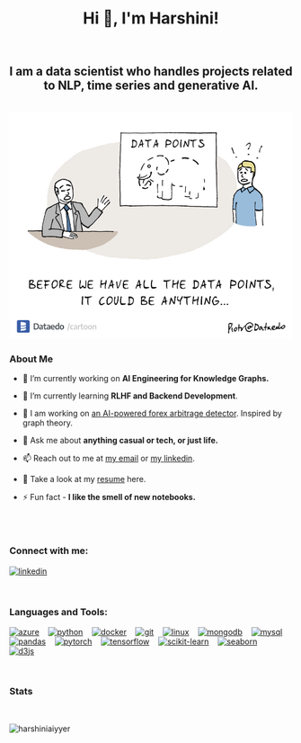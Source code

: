 <h1 align="center">Hi 👋, I'm Harshini!  </h1>
<br>
<h2 align="center">I am a data scientist who handles projects related to NLP, time series and generative AI. </h2>
<br>

<img title="a title" alt="Alt text" src="/images/elephant.png">

<h3 align="left"> About Me </h3>

- 🔭 I’m currently working on **AI Engineering for Knowledge Graphs.**

- 🌱 I’m currently learning **RLHF and Backend Development**.

- 👯 I am working on [an AI-powered forex arbitrage detector](https://github.com/HarshiniAiyyer/ForeXplorer). Inspired by graph theory.

- 💬 Ask me about **anything casual or tech, or just life.**

- 📫 Reach out to me at [my email](harshini.k.aiyyer@gmail.com) or [my linkedin](https://www.linkedin.com/in/harshini-a-29870b342/).

- 🌱 Take a look at my [resume](https://drive.google.com/file/d/1oOz3REkyNWMQpeHsvHV9VtN_EfC3mKWt/view?usp=sharing) here.

- ⚡ Fun fact - **I like the smell of new notebooks.**

<br/>


<br/>
<h3 align="left">Connect with me:</h3>
<p align="left">
<a href="https://linkedin.com/in/https://www.linkedin.com/in/harshini-a-29870b342/" target="blank">
<img align="center" src="https://raw.githubusercontent.com/rahuldkjain/github-profile-readme-generator/master/src/images/icons/Social/linked-in-alt.svg" alt="linkedin" height="35" width="45" />
</a>
</p>
<br/>
<!-- ⚙️ LANGUAGES AND TOOLS -->
<h3 align="left">Languages and Tools:</h3>
<p align="left">
  <a href="https://azure.microsoft.com/" target="_blank" rel="noreferrer"><img src="https://cdn.jsdelivr.net/gh/devicons/devicon/icons/azure/azure-original.svg" alt="azure" width="45" height="45"/></a>
  <img width="8"/>
  <a href="https://www.python.org/" target="_blank" rel="noreferrer"><img src="https://cdn.jsdelivr.net/gh/devicons/devicon/icons/python/python-original.svg" alt="python" width="45" height="45"/></a>
  <img width="8"/>
  <a href="https://www.docker.com/" target="_blank" rel="noreferrer"><img src="https://cdn.jsdelivr.net/gh/devicons/devicon/icons/docker/docker-original.svg" alt="docker" width="45" height="45"/></a>
  <img width="8"/>
  <a href="https://git-scm.com/" target="_blank" rel="noreferrer"><img src="https://cdn.jsdelivr.net/gh/devicons/devicon/icons/git/git-original.svg" alt="git" width="45" height="45"/></a>
  <img width="8"/>
  <a href="https://www.linux.org/" target="_blank" rel="noreferrer"><img src="https://cdn.jsdelivr.net/gh/devicons/devicon/icons/linux/linux-original.svg" alt="linux" width="45" height="45"/></a>
  <img width="8"/>
  <a href="https://www.mongodb.com/" target="_blank" rel="noreferrer"><img src="https://cdn.jsdelivr.net/gh/devicons/devicon/icons/mongodb/mongodb-original.svg" alt="mongodb" width="45" height="45"/></a>
  <img width="8"/>
  <a href="https://www.mysql.com/" target="_blank" rel="noreferrer"><img src="https://cdn.jsdelivr.net/gh/devicons/devicon/icons/mysql/mysql-original.svg" alt="mysql" width="45" height="45"/></a>
  <img width="8"/>
  <a href="https://pandas.pydata.org/" target="_blank" rel="noreferrer"><img src="https://cdn.jsdelivr.net/gh/devicons/devicon/icons/pandas/pandas-original.svg" alt="pandas" width="45" height="45"/></a>
  <img width="8"/>
  <a href="https://pytorch.org/" target="_blank" rel="noreferrer"><img src="https://cdn.jsdelivr.net/gh/devicons/devicon/icons/pytorch/pytorch-original.svg" alt="pytorch" width="45" height="45"/></a>
  <img width="8"/>
  <a href="https://www.tensorflow.org/" target="_blank" rel="noreferrer"><img src="https://cdn.jsdelivr.net/gh/devicons/devicon/icons/tensorflow/tensorflow-original.svg" alt="tensorflow" width="45" height="45"/></a>
  <img width="8"/>
  <a href="https://scikit-learn.org/" target="_blank" rel="noreferrer"><img src="https://cdn.jsdelivr.net/gh/devicons/devicon/icons/scikitlearn/scikitlearn-original.svg" alt="scikit-learn" width="45" height="45"/></a>
  <img width="8"/>
  <a href="https://seaborn.pydata.org/" target="_blank" rel="noreferrer"><img src="https://seaborn.pydata.org/_images/logo-mark-lightbg.svg" alt="seaborn" width="45" height="45"/></a>
  <img width="8"/>
  <img width="8"/>
  <a href="https://d3js.org/" target="_blank" rel="noreferrer"><img src="https://cdn.jsdelivr.net/gh/devicons/devicon/icons/d3js/d3js-original.svg" alt="d3js" width="45" height="45"/></a>
  <img width="8"/>
 </a>
</p>
<br/>

<h3 align="left"> Stats </h3>
<br>
<p align="left"><img src="https://github-readme-stats.vercel.app/api/top-langs?username=harshiniaiyyer&show_icons=true&locale=en&layout=compact" alt="harshiniaiyyer" /></p>




